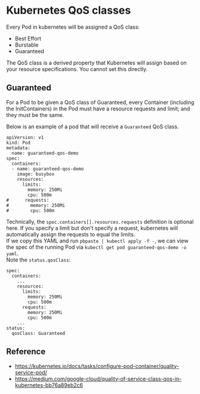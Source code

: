 # Kubernetes QoS classes

Every Pod in kubernetes will be assigned a QoS class:
- Best Effort
- Burstable
- Guaranteed

The QoS class is a derived property that Kubernetes will assign based on your resource specifications. You cannot set this directly.

## Guaranteed

For a Pod to be given a QoS class of Guaranteed, every Container (including the InitContainers) in the Pod must have a resource requests and limit; and they must be the same.

Below is an example of a pod that will receive a `Guaranteed` QoS class.  
```
apiVersion: v1
kind: Pod
metadata:
  name: guaranteed-qos-demo
spec:
  containers:
  - name: guaranteed-qos-demo
    image: busybox
    resources:
      limits:
        memory: 250Mi
        cpu: 500m
#      requests:
#        memory: 250Mi
#        cpu: 500m
```
Technically, the `spec.containers[].resources.requests` definition is optional here. If you specify a limit but don't specify a request, kubernetes will automatically assign the requests to equal the limits.  
If we copy this YAML and run `pbpaste | kubectl apply -f -`, we can view the spec of the running Pod via `kubectl get pod guaranteed-qos-demo -o yaml`.  
Note the `status.qosClass`:
```
spec:
  containers:
    ...
    resources:
      limits:
        memory: 250Mi
        cpu: 500m
      requests:
        memory: 250Mi
        cpu: 500m
    ...
status:
  qosClass: Guaranteed
```

## Reference

- https://kubernetes.io/docs/tasks/configure-pod-container/quality-service-pod/
- https://medium.com/google-cloud/quality-of-service-class-qos-in-kubernetes-bb76a89eb2c6
